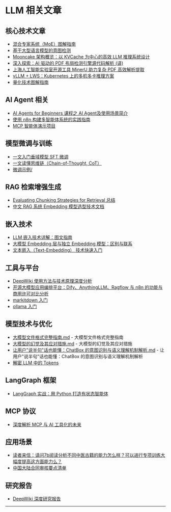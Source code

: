 # LLM 相关文章

## 核心技术文章

- [混合专家系统（MoE）图解指南](A%20Visual%20Guide%20to%20Mixture%20of%20Experts%20(MoE).zh-CN.md)
- [基于大型语言模型的意图检测](Intent%20Detection%20using%20LLM.zh-CN.md)
- [Mooncake 架构概览：以 KVCache 为中心的高效 LLM 推理系统设计](Mooncake%20架构详解：以%20KV%20缓存为中心的高效%20LLM%20推理系统设计.md)
- [深入探索：AI 驱动的 PDF 布局检测引擎源代码解析 (译)](marker.zh-CN.md)
- [上海人工智能实验室开源工具 MinerU 助力复杂 PDF 高效解析提取](minerU_intro.md)
- [vLLM + LWS：Kubernetes 上的多机多卡推理方案](lws_intro.md)
- [量化技术图解指南](A%20Visual%20Guide%20to%20Quantization.zh-CN.md)

## AI Agent 相关

- [AI Agents for Beginners 课程之 AI Agent及使用场景简介](AI%20Agents%20for%20Beginners%20课程之%20AI%20Agent及使用场景简介.md) 
- [使用 n8n 构建多智能体系统的实践指南](n8n_multi_agent_guide.md)
- [MCP 智能体演示项目](agent/README.md)

## 模型微调与训练

- [一文入门垂域模型 SFT 微调](一文入门垂域模型SFT微调.md)
- [一文读懂思维链（Chain-of-Thought, CoT）](一文读懂思维链（Chain-of-Thought,%20CoT）.md)
- [微调示例/](fine-tuning/README.md)

## RAG 检索增强生成

- [Evaluating Chunking Strategies for Retrieval 总结](rag/Evaluating%20Chunking%20Strategies%20for%20Retrieval%20总结.md) 
- [中文 RAG 系统 Embedding 模型选型技术文档](rag/中文RAG系统Embedding模型选型技术文档.md) 

## 嵌入技术

- [LLM 嵌入技术详解：图文指南](embedding/LLM%20Embeddings%20Explained%20-%20A%20Visual%20and%20Intuitive%20Guide.zh-CN.md)
- [大模型 Embedding 层与独立 Embedding 模型：区别与联系](embedding/embedding.md)
- [文本嵌入（Text-Embedding） 技术快速入门](embedding/text_embeddings_guide.md)

## 工具与平台

- [DeepWiki 使用方法与技术原理深度分析](DeepWiki%20使用方法与技术原理深度分析.md)
- [开源大模型应用编排平台：Dify、AnythingLLM、Ragflow 与 n8n 的功能与商用许可对比分析](开源大模型应用编排平台：Dify、AnythingLLM、Ragflow%20与%20n8n%20的功能与商用许可对比分析.md)
- [markitdown 入门](markitdown/README.md)
- [ollama 入门](ollama/README.md)

## 模型技术与优化

- [大模型文件格式完整指南.md](大模型文件格式完整指南.md) - 大模型文件格式完整指南
- [大模型的幻觉及其应对措施.md](大模型的幻觉及其应对措施.md) - 大模型的幻觉及其应对措施
- [让用户"说半句"话也能懂：ChatBox 的意图识别与语义理解机制解析.md](让用户"说半句"话也能懂：ChatBox%20的意图识别与语义理解机制解析.md) - 让用户"说半句"话也能懂：ChatBox 的意图识别与语义理解机制解析
- [解密 LLM 中的 Tokens](token/llm_token.md)

## LangGraph 框架

- [LangGraph 实战：用 Python 打造有状态智能体](langgraph/langgraph_intro.md)

## MCP 协议

- [深度解析 MCP 与 AI 工具化的未来](mcp/A_Deep_Dive_Into_MCP_and_the_Future_of_AI_Tooling_zh_CN.md)

## 应用场景

- [读者来信：请问7b阅读分析不同中医古籍的能力怎么样？可以进行专项训练大幅度提高这方面能力么？](scenario/traditional-chinese-medicine.md)
- [中国大陆合同审核要点清单](scenario/中国大陆合同审核要点清单.md)

## 研究报告

- [DeepWiki 深度研究报告](DeepWiki%20深度研究报告.pdf)

---
